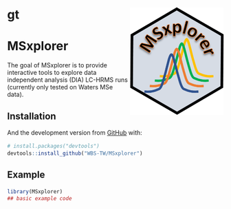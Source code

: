 
<!-- README.md is generated from README.Rmd. Please edit that file -->

# gt <img src="man/figures/MSxplorer_logo.png" align="right" height="250px" />

# MSxplorer

<!-- badges: start -->
<!-- badges: end -->

The goal of MSxplorer is to provide interactive tools to explore data
independent analysis (DIA) LC-HRMS runs (currently only tested on Waters
MSe data).

## Installation

<!-- You can install the released version of MSXploreR from [CRAN](https://CRAN.R-project.org) with: -->
<!-- ``` r -->
<!-- install.packages("MSxplorer") -->
<!-- ``` -->

And the development version from [GitHub](https://github.com/) with:

``` r
# install.packages("devtools")
devtools::install_github("WBS-TW/MSxplorer")
```

## Example

``` r
library(MSxplorer)
## basic example code
```
